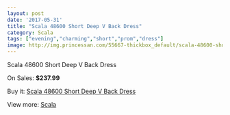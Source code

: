 ```yaml
---
layout: post
date: '2017-05-31'
title: "Scala 48600 Short Deep V Back Dress"
category: Scala
tags: ["evening","charming","short","prom","dress"]
image: http://img.princessan.com/55667-thickbox_default/scala-48600-short-deep-v-back-dress.jpg
---
```

Scala 48600 Short Deep V Back Dress

On Sales: **$237.99**
<a href="https://www.princessan.com/en/scala/25014-scala-48600-short-deep-v-back-dress.html"><amp-img layout="responsive" width="600" height="600" src="//img.princessan.com/55667-thickbox_default/scala-48600-short-deep-v-back-dress.jpg" alt="Scala 48600 Short Deep V Back Dress 0" /></a>
<a href="https://www.princessan.com/en/scala/25014-scala-48600-short-deep-v-back-dress.html"><amp-img layout="responsive" width="600" height="600" src="//img.princessan.com/55670-thickbox_default/scala-48600-short-deep-v-back-dress.jpg" alt="Scala 48600 Short Deep V Back Dress 1" /></a>
<a href="https://www.princessan.com/en/scala/25014-scala-48600-short-deep-v-back-dress.html"><amp-img layout="responsive" width="600" height="600" src="//img.princessan.com/55669-thickbox_default/scala-48600-short-deep-v-back-dress.jpg" alt="Scala 48600 Short Deep V Back Dress 2" /></a>
<a href="https://www.princessan.com/en/scala/25014-scala-48600-short-deep-v-back-dress.html"><amp-img layout="responsive" width="600" height="600" src="//img.princessan.com/55668-thickbox_default/scala-48600-short-deep-v-back-dress.jpg" alt="Scala 48600 Short Deep V Back Dress 3" /></a>

Buy it: [Scala 48600 Short Deep V Back Dress](https://www.princessan.com/en/scala/25014-scala-48600-short-deep-v-back-dress.html "Scala 48600 Short Deep V Back Dress")

View more: [Scala](https://www.princessan.com/en/55-scala "Scala")